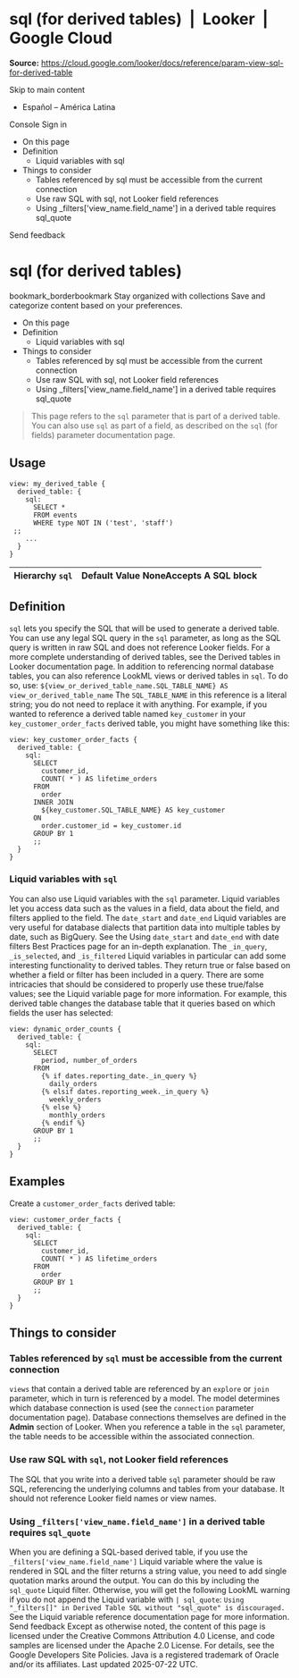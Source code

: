 # sql (for derived tables)  |  Looker  |  Google Cloud

**Source:** https://cloud.google.com/looker/docs/reference/param-view-sql-for-derived-table

Skip to main content 
  * Español – América Latina

Console  Sign in


  * On this page
  * Definition
    * Liquid variables with sql
  * Things to consider
    * Tables referenced by sql must be accessible from the current connection
    * Use raw SQL with sql, not Looker field references
    * Using _filters['view_name.field_name'] in a derived table requires sql_quote




Send feedback 
#  sql (for derived tables)
bookmark_borderbookmark Stay organized with collections  Save and categorize content based on your preferences. 
  * On this page
  * Definition
    * Liquid variables with sql
  * Things to consider
    * Tables referenced by sql must be accessible from the current connection
    * Use raw SQL with sql, not Looker field references
    * Using _filters['view_name.field_name'] in a derived table requires sql_quote


> This page refers to the `sql` parameter that is part of a derived table.
> You can also use `sql` as part of a field, as described on the `sql` (for fields) parameter documentation page.
## Usage
```
view: my_derived_table {
  derived_table: {
    sql: 
      SELECT *
      FROM events
      WHERE type NOT IN ('test', 'staff')
 ;;
    ...
  }
}

```

Hierarchy `sql` |  Default Value NoneAccepts A SQL block   
---|---  
## Definition
`sql` lets you specify the SQL that will be used to generate a derived table. You can use any legal SQL query in the `sql` parameter, as long as the SQL query is written in raw SQL and does not reference Looker fields. For a more complete understanding of derived tables, see the Derived tables in Looker documentation page.
In addition to referencing normal database tables, you can also reference LookML views or derived tables in `sql`. To do so, use:
`${view_or_derived_table_name.SQL_TABLE_NAME} AS view_or_derived_table_name`
The `SQL_TABLE_NAME` in this reference is a literal string; you do not need to replace it with anything. For example, if you wanted to reference a derived table named `key_customer` in your `key_customer_order_facts` derived table, you might have something like this:
```
view: key_customer_order_facts {
  derived_table: {
    sql:
      SELECT
        customer_id,
        COUNT( * ) AS lifetime_orders
      FROM
        order
      INNER JOIN
        ${key_customer.SQL_TABLE_NAME} AS key_customer
      ON
        order.customer_id = key_customer.id
      GROUP BY 1
      ;;
  }
}

```

### Liquid variables with `sql`
You can also use Liquid variables with the `sql` parameter. Liquid variables let you access data such as the values in a field, data about the field, and filters applied to the field.
The `date_start` and `date_end` Liquid variables are very useful for database dialects that partition data into multiple tables by date, such as BigQuery. See the Using `date_start` and `date_end` with date filters Best Practices page for an in-depth explanation.
The `_in_query`, `_is_selected`, and `_is_filtered` Liquid variables in particular can add some interesting functionality to derived tables. They return true or false based on whether a field or filter has been included in a query. There are some intricacies that should be considered to properly use these true/false values; see the Liquid variable page for more information.
For example, this derived table changes the database table that it queries based on which fields the user has selected:
```
view: dynamic_order_counts {
  derived_table: {
    sql:
      SELECT
        period, number_of_orders
      FROM
        {% if dates.reporting_date._in_query %}
          daily_orders
        {% elsif dates.reporting_week._in_query %}
          weekly_orders
        {% else %}
          monthly_orders
        {% endif %}
      GROUP BY 1
      ;;
  }
}

```

## Examples
Create a `customer_order_facts` derived table:
```
view: customer_order_facts {
  derived_table: {
    sql:
      SELECT
        customer_id,
        COUNT( * ) AS lifetime_orders
      FROM
        order
      GROUP BY 1
      ;;
  }
}

```

## Things to consider
### Tables referenced by `sql` must be accessible from the current connection
`views` that contain a derived table are referenced by an `explore` or `join` parameter, which in turn is referenced by a model. The model determines which database connection is used (see the `connection` parameter documentation page). Database connections themselves are defined in the **Admin** section of Looker. When you reference a table in the `sql` parameter, the table needs to be accessible within the associated connection.
### Use raw SQL with `sql`, not Looker field references
The SQL that you write into a derived table `sql` parameter should be raw SQL, referencing the underlying columns and tables from your database. It should not reference Looker field names or view names.
### Using `_filters['view_name.field_name']` in a derived table requires `sql_quote`
When you are defining a SQL-based derived table, if you use the `_filters['view_name.field_name']` Liquid variable where the value is rendered in SQL and the filter returns a string value, you need to add single quotation marks around the output. You can do this by including the `sql_quote` Liquid filter.
Otherwise, you will get the following LookML warning if you do not append the Liquid variable with `| sql_quote`:
`Using "_filters[]" in Derived Table SQL without "sql_quote" is discouraged.`
See the Liquid variable reference documentation page for more information.
Send feedback 
Except as otherwise noted, the content of this page is licensed under the Creative Commons Attribution 4.0 License, and code samples are licensed under the Apache 2.0 License. For details, see the Google Developers Site Policies. Java is a registered trademark of Oracle and/or its affiliates.
Last updated 2025-07-22 UTC.


